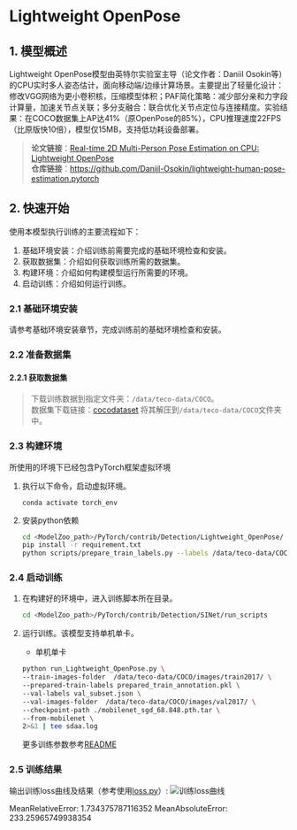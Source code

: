 
# Lightweight OpenPose
## 1. 模型概述  
Lightweight OpenPose模型由英特尔实验室主导（论文作者：Daniil Osokin等）的CPU实时多人姿态估计，面向移动端/边缘计算场景。主要提出了轻量化设计：修改VGG网络为更小卷积核，压缩模型体积；PAF简化策略：减少部分亲和力字段计算量，加速关节点关联；多分支融合：联合优化关节点定位与连接精度。实验结果：在COCO数据集上AP达41%（原OpenPose的85%），CPU推理速度22FPS（比原版快10倍），模型仅15MB，支持低功耗设备部署。
> **论文链接**：[Real-time 2D Multi-Person Pose Estimation on CPU: Lightweight OpenPose](https://arxiv.org/pdf/1811.12004.pdf)  
> **仓库链接**：https://github.com/Daniil-Osokin/lightweight-human-pose-estimation.pytorch   

## 2. 快速开始  
使用本模型执行训练的主要流程如下：  
1. 基础环境安装：介绍训练前需要完成的基础环境检查和安装。  
2. 获取数据集：介绍如何获取训练所需的数据集。  
3. 构建环境：介绍如何构建模型运行所需要的环境。  
4. 启动训练：介绍如何运行训练。  

### 2.1 基础环境安装  

请参考基础环境安装章节，完成训练前的基础环境检查和安装。  

### 2.2 准备数据集  
#### 2.2.1 获取数据集  
> 下载训练数据到指定文件夹：```/data/teco-data/COCO```。  
> 数据集下载链接：[cocodataset](http://cocodataset.org/#download)
> 将其解压到`/data/teco-data/COCO`文件夹中。



### 2.3 构建环境

所使用的环境下已经包含PyTorch框架虚拟环境  
1. 执行以下命令，启动虚拟环境。  
    ```
    conda activate torch_env  
    ```
2. 安装python依赖  
    ```bash
    cd <ModelZoo_path>/PyTorch/contrib/Detection/Lightweight_OpenPose/
	pip install -r requirement.txt
	python scripts/prepare_train_labels.py --labels /data/teco-data/COCO/annotations/person_keypoints_train2017.json
    ```
### 2.4 启动训练  
1. 在构建好的环境中，进入训练脚本所在目录。  
    ```bash
    cd <ModelZoo_path>/PyTorch/contrib/Detection/SINet/run_scripts
    ```

2. 运行训练。该模型支持单机单卡。

    -  单机单卡
    ```bash
   python run_Lightweight_OpenPose.py \
    --train-images-folder  /data/teco-data/COCO/images/train2017/ \
    --prepared-train-labels prepared_train_annotation.pkl \
    --val-labels val_subset.json \
    --val-images-folder  /data/teco-data/COCO/images/val2017/ \
    --checkpoint-path ./mobilenet_sgd_68.848.pth.tar \
    --from-mobilenet \
    2>&1 | tee sdaa.log
    
   ```
    更多训练参数参考[README](run_scripts/README.md)

### 2.5 训练结果
输出训练loss曲线及结果（参考使用[loss.py](./run_scripts/loss.py)）: 
![训练loss曲线](./run_scripts/loss.jpg)

MeanRelativeError: 1.734375787116352
MeanAbsoluteError: 233.25965749938354

